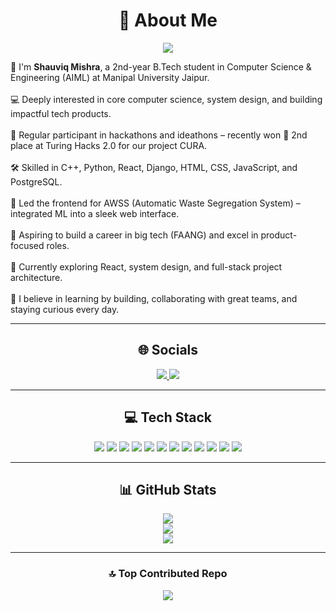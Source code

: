 <h1 align="center">💫 About Me</h1>

<p align="center">
  <img src="https://readme-typing-svg.demolab.com/?lines=Frontend%20Developer;Hackathon%20Enthusiast;C%2B%2B%20Lover;Team%20Player%20and%20Problem%20Solver&center=true&width=500&height=50">
</p>

👋 I'm **Shauviq Mishra**, a 2nd-year B.Tech student in Computer Science & Engineering (AIML) at Manipal University Jaipur.<br><br>
💻 Deeply interested in core computer science, system design, and building impactful tech products.<br><br>
🧠 Regular participant in hackathons and ideathons – recently won 🥈 2nd place at Turing Hacks 2.0 for our project CURA.<br><br>
🛠️ Skilled in C++, Python, React, Django, HTML, CSS, JavaScript, and PostgreSQL.<br><br>
🚀 Led the frontend for AWSS (Automatic Waste Segregation System) – integrated ML into a sleek web interface.<br><br>
🎯 Aspiring to build a career in big tech (FAANG) and excel in product-focused roles.<br><br>
🌱 Currently exploring React, system design, and full-stack project architecture.<br><br>
🔗 I believe in learning by building, collaborating with great teams, and staying curious every day.

---

<h2 align="center">🌐 Socials</h2>

<p align="center">
  <a href="https://www.linkedin.com/in/shauviq/">
    <img src="https://img.shields.io/badge/LinkedIn-%230077B5.svg?logo=linkedin&logoColor=white">
  </a>
  <a href="mailto:shauviqmishraofficial@gmail.com">
    <img src="https://img.shields.io/badge/Email-D14836?logo=gmail&logoColor=white">
  </a>
</p>

---

<h2 align="center">💻 Tech Stack</h2>

<p align="center">
  <img src="https://img.shields.io/badge/c-%2300599C.svg?style=for-the-badge&logo=c&logoColor=white">
  <img src="https://img.shields.io/badge/c++-%2300599C.svg?style=for-the-badge&logo=c%2B%2B&logoColor=white">
  <img src="https://img.shields.io/badge/javascript-%23323330.svg?style=for-the-badge&logo=javascript&logoColor=%23F7DF1E">
  <img src="https://img.shields.io/badge/python-3670A0?style=for-the-badge&logo=python&logoColor=ffdd54">
  <img src="https://img.shields.io/badge/react-%2320232a.svg?style=for-the-badge&logo=react&logoColor=%2361DAFB">
  <img src="https://img.shields.io/badge/React_Router-CA4245?style=for-the-badge&logo=react-router&logoColor=white">
  <img src="https://img.shields.io/badge/tailwindcss-%2338B2AC.svg?style=for-the-badge&logo=tailwind-css&logoColor=white">
  <img src="https://img.shields.io/badge/mysql-4479A1.svg?style=for-the-badge&logo=mysql&logoColor=white">
  <img src="https://img.shields.io/badge/postgres-%23316192.svg?style=for-the-badge&logo=postgresql&logoColor=white">
  <img src="https://img.shields.io/badge/github-%23121011.svg?style=for-the-badge&logo=github&logoColor=white">
  <img src="https://img.shields.io/badge/css3-%231572B6.svg?style=for-the-badge&logo=css3&logoColor=white">
  <img src="https://img.shields.io/badge/html5-%23E34F26.svg?style=for-the-badge&logo=html5&logoColor=white">
</p>

---

<h2 align="center">📊 GitHub Stats</h2>

<p align="center">
  <img src="https://github-readme-stats.vercel.app/api?username=Shauviq&theme=default&hide_border=false&include_all_commits=true&count_private=true"><br/>
  <img src="https://nirzak-streak-stats.vercel.app/?user=Shauviq&theme=default&hide_border=false"><br/>
  <img src="https://github-readme-stats.vercel.app/api/top-langs/?username=Shauviq&theme=default&hide_border=false&layout=compact">
</p>

---

<h3 align="center">🔝 Top Contributed Repo</h3>

<p align="center">
  <img src="https://github-contributor-stats.vercel.app/api?username=Shauviq&limit=5&theme=default_repocard&combine_all_yearly_contributions=true">
</p>

